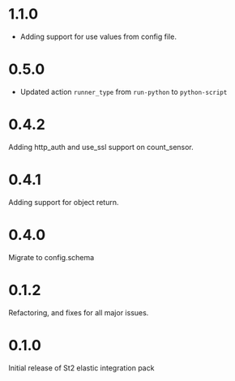 # 1.1.0

- Adding support for use values from config file.

# 0.5.0

- Updated action `runner_type` from `run-python` to `python-script`

# 0.4.2

Adding http_auth and use_ssl support on count_sensor.

# 0.4.1

Adding support for object return.

# 0.4.0

Migrate to config.schema

# 0.1.2

Refactoring, and fixes for all major issues.

# 0.1.0

Initial release of St2 elastic integration pack
